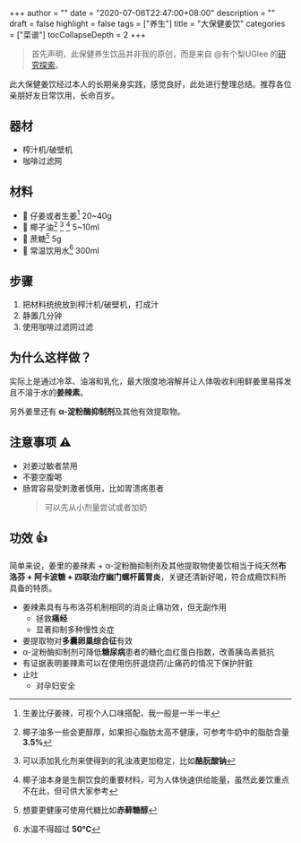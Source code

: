 +++
author = ""
date = "2020-07-06T22:47:00+08:00"
description = ""
draft = false
highlight = false
tags = ["养生"]
title = "大保健姜饮"
categories = ["菜谱"]
tocCollapseDepth = 2
+++

> 首先声明，此保健养生饮品并非我的原创，而是来自 @有个梨UGlee 的[研究探索](https://weibo.com/1655747731/J7v8heMl4)。

此大保健姜饮经过本人的长期亲身实践，感觉良好，此处进行整理总结。推荐各位亲朋好友日常饮用，长命百岁。

## 器材
* 榨汁机/破壁机
* 咖啡过滤网

## 材料
* 🥔 仔姜或者生姜[^ginger] 20~40g
* 🥥 椰子油[^coconut] [^creaming] [^keto] 5~10ml
* 🍬 蔗糖[^sugar] 5g
* 🚰 常温饮用水[^water] 300ml

[^ginger]: 生姜比仔姜辣，可视个人口味搭配，我一般是一半一半
[^coconut]: 椰子油多一些会更醇厚，如果担心脂肪太高不健康，可参考牛奶中的脂肪含量 **3.5%**
[^sugar]: 想要更健康可使用代糖比如**赤藓糖醇**
[^water]: 水温不得超过 **50℃**
[^creaming]: 可以添加乳化剂来使得到的乳浊液更加稳定，比如**酪朊酸钠**
[^keto]: 椰子油本身是生酮饮食的重要材料，可为人体快速供给能量，虽然此姜饮重点不在此，但可供大家参考

## 步骤
1. 把材料统统放到榨汁机/破壁机，打成汁
2. 静置几分钟
3. 使用咖啡过滤网过滤

## 为什么这样做？
实际上是通过冷萃、油溶和乳化，最大限度地溶解并让人体吸收利用鲜姜里易挥发且不溶于水的**姜辣素**。

另外姜里还有 **α-淀粉酶抑制剂**及其他有效提取物。

## 注意事项 ⚠️
* 对姜过敏者禁用
* 不要空腹喝
* 肠胃容易受刺激者慎用，比如胃溃疡患者
    > 可以先从小剂量尝试或者加奶

## 功效 👍
简单来说，姜里的姜辣素 + α-淀粉酶抑制剂及其他提取物使姜饮相当于纯天然**布洛芬 + 阿卡波糖 + 四联治疗幽门螺杆菌胃炎**，关键还清新好喝，符合成瘾饮料所具备的特质。

* 姜辣素具有与布洛芬机制相同的消炎止痛功效，但无副作用
    * 拯救**痛经**
    * 显著抑制多种慢性炎症
* 姜提取物对**多囊卵巢综合征**有效
* α-淀粉酶抑制剂可降低**糖尿病**患者的糖化血红蛋白指数，改善胰岛素抵抗
* 有证据表明姜辣素可以在使用伤肝退烧药/止痛药的情况下保护肝脏
* 止吐
    * 对孕妇安全